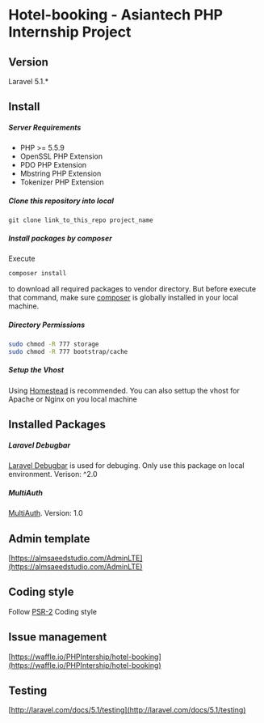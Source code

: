 # Hotel-booking - Asiantech PHP Internship Project

## Version
Laravel 5.1.*

## Install

##### Server Requirements

- PHP >= 5.5.9
- OpenSSL PHP Extension
- PDO PHP Extension
- Mbstring PHP Extension
- Tokenizer PHP Extension

##### Clone this repository into local

```
git clone link_to_this_repo project_name
```
##### Install packages by composer
Execute
```bash
composer install
```
to download all required packages to vendor directory. But before execute that command, make sure [composer](https://getcomposer.org/doc/00-intro.md#globally) is globally installed in your local machine.

##### Directory Permissions
```bash
sudo chmod -R 777 storage
sudo chmod -R 777 bootstrap/cache
```

##### Setup the Vhost

Using [Homestead](http://laravel.com/docs/5.1/homestead) is recommended. You can also settup the vhost for Apache or Nginx on you local machine

## Installed Packages

##### Laravel Debugbar
[Laravel Debugbar](https://github.com/barryvdh/laravel-debugbar) is used for debuging. Only use this package on local environment. Verison: ^2.0

##### MultiAuth
[MultiAuth](https://github.com/Kbwebs/MultiAuth). Version: 1.0

## Admin template
[https://almsaeedstudio.com/AdminLTE](https://almsaeedstudio.com/AdminLTE)

## Coding style
Follow [PSR-2](http://www.php-fig.org/psr/psr-2/) Coding style

## Issue management
[https://waffle.io/PHPIntership/hotel-booking](https://waffle.io/PHPIntership/hotel-booking)

## Testing
[http://laravel.com/docs/5.1/testing](http://laravel.com/docs/5.1/testing)
